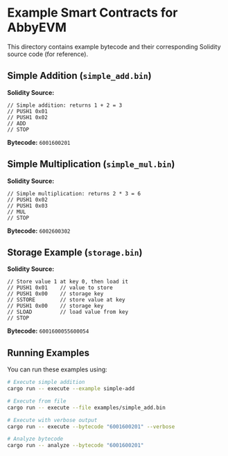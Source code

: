# Example Smart Contracts for AbbyEVM

This directory contains example bytecode and their corresponding Solidity source code (for reference).

## Simple Addition (`simple_add.bin`)

**Solidity Source:**
```solidity
// Simple addition: returns 1 + 2 = 3
// PUSH1 0x01
// PUSH1 0x02  
// ADD
// STOP
```

**Bytecode:** `6001600201`

## Simple Multiplication (`simple_mul.bin`)

**Solidity Source:**
```solidity
// Simple multiplication: returns 2 * 3 = 6
// PUSH1 0x02
// PUSH1 0x03
// MUL
// STOP
```

**Bytecode:** `6002600302`

## Storage Example (`storage.bin`)

**Solidity Source:**
```solidity
// Store value 1 at key 0, then load it
// PUSH1 0x01    // value to store
// PUSH1 0x00    // storage key
// SSTORE        // store value at key
// PUSH1 0x00    // storage key  
// SLOAD         // load value from key
// STOP
```

**Bytecode:** `6001600055600054`

## Running Examples

You can run these examples using:

```bash
# Execute simple addition
cargo run -- execute --example simple-add

# Execute from file
cargo run -- execute --file examples/simple_add.bin

# Execute with verbose output
cargo run -- execute --bytecode "6001600201" --verbose

# Analyze bytecode
cargo run -- analyze --bytecode "6001600201"
```
